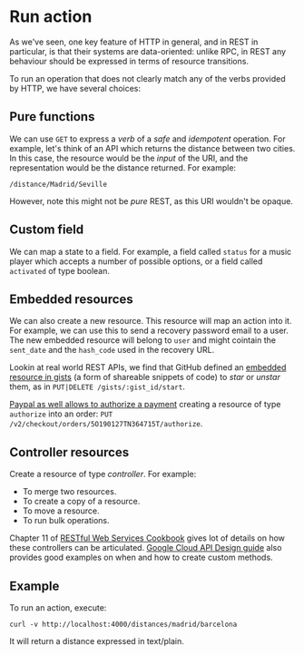 # Run action
As we've seen, one key feature of HTTP in general, and in REST in particular, is that their systems are data-oriented: unlike RPC, in REST any behaviour should be expressed in terms of resource transitions.

To run an operation that does not clearly match any of the verbs provided by HTTP, we have several choices:

## Pure functions
We can use `GET` to express a _verb_ of a _safe_ and _idempotent_ operation. For example, let's think of an API which returns the distance between two cities. In this case, the resource would be the _input_ of the URI, and the representation would be the distance returned. For example:

```/distance/Madrid/Seville```

However, note this might not be _pure_ REST, as this URI wouldn't be opaque.

## Custom field
We can map a state to a field. For example, a field called `status` for a music player which accepts a number of possible options, or a field called `activated` of type boolean.

## Embedded resources
We can also create a new resource. This resource will map an action into it. For example, we can use this to send a recovery password email to a user. The new embedded resource will belong to `user` and might cointain the `sent_date` and the `hash_code` used in the recovery URL.

Lookin at real world REST APIs, we find that GitHub defined an [embedded resource in gists][GitHub embedded resources to star gists] (a form of shareable snippets of code) to _star_ or _unstar_ them, as in `PUT|DELETE /gists/:gist_id/start`.

[Paypal as well allows to authorize a payment][Paypal embedded resources to authorize payments] creating a resource of type `authorize` into an order: `PUT /v2/checkout/orders/5O190127TN364715T/authorize`.

## Controller resources
Create a resource of type _controller_. For example:

* To merge two resources.
* To create a copy of a resource.
* To move a resource.
* To run bulk operations.

Chapter 11 of [RESTful Web Services Cookbook] gives lot of details on how these controllers can be articulated. [Google Cloud API Design guide][] also provides good examples on when and how to create custom methods.

## Example
To run an action, execute:

```
curl -v http://localhost:4000/distances/madrid/barcelona
```

It will return a distance expressed in text/plain.

[GitHub embedded resources to star gists]: https://developer.github.com/v3/gists/#star-a-gist
[Paypal embedded resources to authorize payments]: https://developer.paypal.com/docs/api/orders/v2/#orders_authorize
[RESTful Web Services Cookbook]: https://learning.oreilly.com/library/view/restful-web-services/9780596809140/
[Google Cloud API Design guide]: https://cloud.google.com/apis/design/custom_methods
